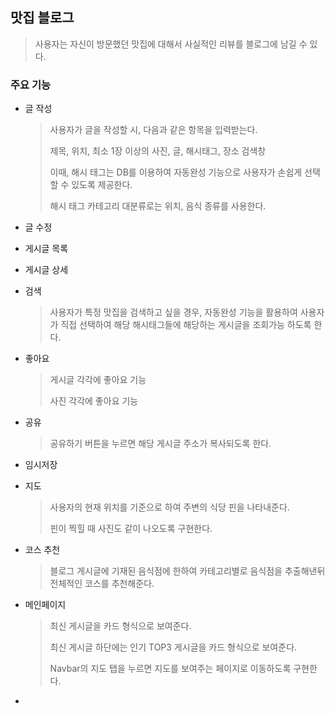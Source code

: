## 맛집 블로그

> 사용자는 자신이 방문했던 맛집에 대해서 사실적인 리뷰를 블로그에 남길 수 있다.

### 주요 기능

* 글 작성 

  > 사용자가 글을 작성할 시, 다음과 같은 항목을 입력받는다.
  >
  > 제목, 위치, 최소 1장 이상의 사진, 글, 해시태그, 장소 검색창 
  >
  > 이때, 해시 태그는 DB를 이용하여 자동완성 기능으로 사용자가 손쉽게 선택할 수 있도록 제공한다.
  >
  > 해시 태그 카테고리 대분류로는 위치, 음식 종류를 사용한다.

* 글 수정

* 게시글 목록

* 게시글 상세 

* 검색 

  > 사용자가 특정 맛집을 검색하고 싶을 경우, 자동완성 기능을 활용하여 사용자가 직접 선택하여 해당 해시태그들에 해당하는 게시글을 조회가능 하도록 한다.

* 좋아요

  > 게시글 각각에 좋아요 기능
  >
  > 사진 각각에 좋아요 기능

* 공유

  > 공유하기 버튼을 누르면 해당 게시글 주소가 복사되도록 한다.

* 임시저장

* 지도

  > 사용자의 현재 위치를 기준으로 하여 주변의 식당 핀을 나타내준다.
  >
  > 핀이 찍힐 때 사진도 같이 나오도록 구현한다.

* 코스 추천

  > 블로그 게시글에 기재된 음식점에 한하여 카테고리별로 음식점을 추출해낸뒤 전체적인 코스를 추천해준다.
  >
  
* 메인페이지

  > 최신 게시글을 카드 형식으로 보여준다.
  >
  > 최신 게시글 하단에는 인기 TOP3 게시글을 카드 형식으로 보여준다.
  >
  > Navbar의 지도 탭을 누르면 지도를 보여주는 페이지로 이동하도록 구현한다.	
  
* 